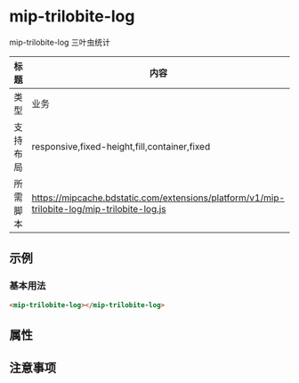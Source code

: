# mip-trilobite-log

mip-trilobite-log 三叶虫统计

标题|内容
----|----
类型|业务
支持布局|responsive,fixed-height,fill,container,fixed
所需脚本|https://mipcache.bdstatic.com/extensions/platform/v1/mip-trilobite-log/mip-trilobite-log.js

## 示例

### 基本用法
```html
<mip-trilobite-log></mip-trilobite-log>
```

## 属性

## 注意事项

